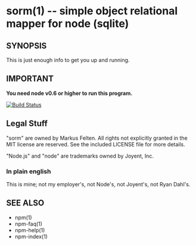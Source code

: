 sorm(1) -- simple object relational mapper for node (sqlite)
==============================

## SYNOPSIS

This is just enough info to get you up and running.

## IMPORTANT

**You need node v0.6 or higher to run this program.**


[![Build Status](https://secure.travis-ci.org/arlac77/sorm.png)](http://travis-ci.org/arlac77/sorm)

## Legal Stuff

"sorm" are owned by Markus Felten.  All
rights not explicitly granted in the MIT license are reserved. See the
included LICENSE file for more details.

"Node.js" and "node" are trademarks owned by Joyent, Inc.

### In plain english

This is mine; not my employer's, not Node's, not Joyent's, not Ryan
Dahl's.

## SEE ALSO

* npm(1)
* npm-faq(1)
* npm-help(1)
* npm-index(1)